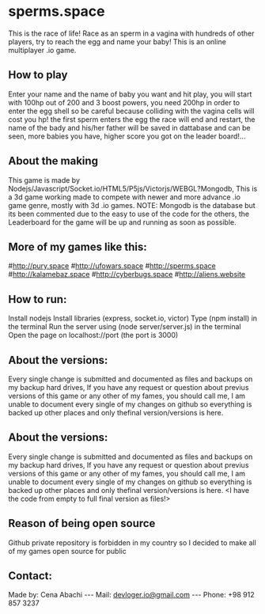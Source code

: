 # sperms.space
This is the race of life! Race as an sperm in a vagina with hundreds of other players, try to reach the egg and name your baby! This is an online multiplayer .io game.

## How to play
Enter your name and the name of baby you want and hit play, you will start with 100hp out of 200 and 3 boost powers, you need 200hp in order to enter the egg shell so be careful because colliding with the vagina cells will cost you hp! the first sperm enters the egg the race will end and restart, the name of the bady and his/her father will be saved in dattabase and can be seen, more babies you have, higher score you got on the leader board!...

## About the making
This game is made by Nodejs/Javascript/Socket.io/HTML5/P5js/Victorjs/WEBGL?Mongodb, This is a 3d game working made to compete with newer and more advance .io game genre, mostly with 3d .io games.
NOTE: Mongodb is the database but its been commented due to the easy to use of the code for the others, the Leaderboard for the game will be up and running as soon as possible.

## More of my games like this:
#http://pury.space
#http://ufowars.space
#http://sperms.space
#http://kalamebaz.space
#http://cyberbugs.space
#http://aliens.website

## How to run:
Install nodejs
Install libraries (express, socket.io, victor)
Type (npm install) in the terminal
Run the server using (node server/server.js) in the terminal
Open the page on localhost://port (the port is 3000)

## About the versions:
Every single change is submitted and documented as files and backups on my backup hard drives, If you have any request or question about previus versions of this game or any other of my fames, you should call me, I am unable to document every single of my changes on github so everything is backed up other places and only thefinal version/versions is here.

## About the versions:
Every single change is submitted and documented as files and backups on my backup hard drives, If you have any request or question about previus versions of this game or any other of my fames, you should call me, I am unable to document every single of my changes on github so everything is backed up other places and only thefinal version/versions is here.
<I have the code from empty to full final version as files!>

## Reason of being open source
Github private repository is forbidden in my country so I decided to make all of my games open source for public

## Contact:
Made by: Cena Abachi --- 
Mail: devloger.io@gmail.com --- 
Phone: +98 912 857 3237
